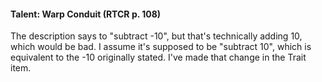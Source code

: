 #### Talent: Warp Conduit (RTCR p. 108)
The description says to "subtract -10", but that's technically adding 10, which would be bad. I assume it's supposed to be "subtract 10", which is equivalent to the -10 originally stated. I've made that change in the Trait item.

